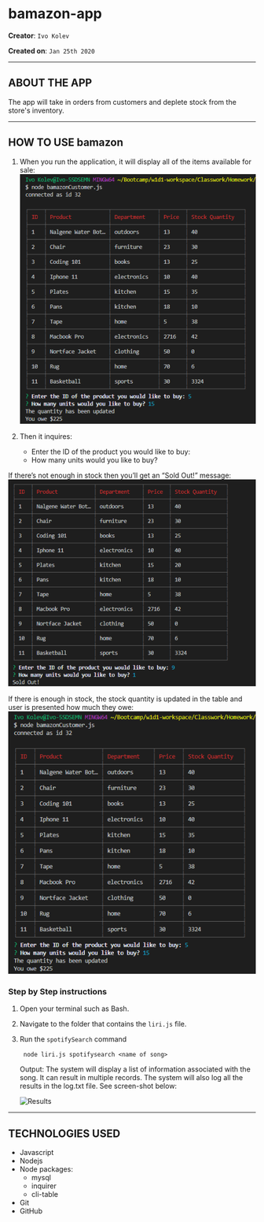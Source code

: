 # bamazon-app

**Creator**: `Ivo Kolev`

**Created on**: `Jan 25th 2020`

- - -

## ABOUT THE APP
The app will take in orders from customers and deplete stock from the store's inventory.

- - -
## HOW TO USE bamazon

1. When you run the application, it will display all of the items available for sale:
    ![Results](/screenshots/pic1.PNG)

2. Then it inquires:
    - Enter the ID of the product you would like to buy:
    - How many units would you like to buy?

If there’s not enough in stock then you’ll get an “Sold Out!” message:
    ![Results](/screenshots/pic3.PNG)

If there is enough in stock, the stock quantity is updated in the table and user is presented
how much they owe:
    ![Results](/screenshots/pic1.PNG)

### **Step by Step instructions**

1. Open your terminal such as Bash.
2. Navigate to the folder that contains the `liri.js` file. 
3. Run the `spotifySearch` command
    
        node liri.js spotifysearch <name of song>
    
    Output: The system will display a list of information associated with the song. It can result in multiple records. The system will also log all the results in the log.txt file. See screen-shot below:

    ![Results](/screenshots/spotifysearch.PNG)

- - -

## TECHNOLOGIES USED
* Javascript
* Nodejs
* Node packages:
    * mysql
    * inquirer
    * cli-table
* Git
* GitHub